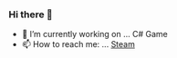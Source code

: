 ### Hi there 👋

- 🔭 I’m currently working on ... C# Game
- 📫 How to reach me: ... [Steam](https://steamcommunity.com/id/lastroundcs/)
